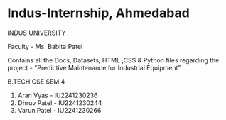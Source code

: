 # Indus-Internship, Ahmedabad
INDUS UNIVERSITY

Faculty - Ms. Babita Patel

Contains all the Docs, Datasets, HTML ,CSS & Python files regarding the project - "Predictive Maintenance for Industrial Equipment"

B.TECH CSE SEM 4
1) Aran Vyas - IU2241230236
2) Dhruv Patel - IU2241230244
3) Varun Patel - IU2241230266


